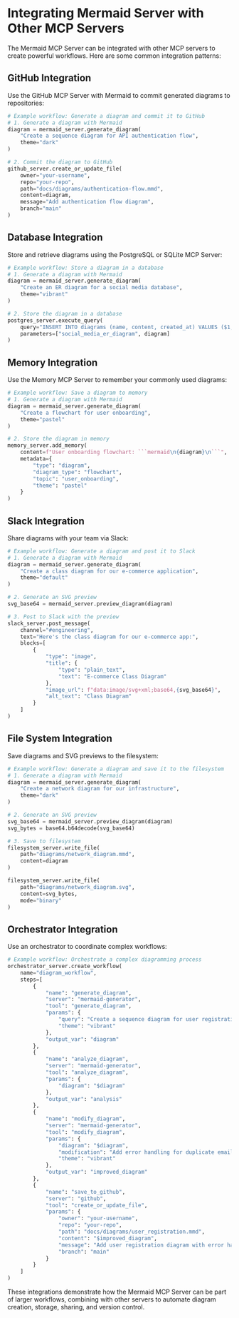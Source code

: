 # Integrating Mermaid Server with Other MCP Servers

The Mermaid MCP Server can be integrated with other MCP servers to create powerful workflows. Here are some common integration patterns:

## GitHub Integration

Use the GitHub MCP Server with Mermaid to commit generated diagrams to repositories:

```python
# Example workflow: Generate a diagram and commit it to GitHub
# 1. Generate a diagram with Mermaid
diagram = mermaid_server.generate_diagram(
    "Create a sequence diagram for API authentication flow", 
    theme="dark"
)

# 2. Commit the diagram to GitHub
github_server.create_or_update_file(
    owner="your-username",
    repo="your-repo",
    path="docs/diagrams/authentication-flow.mmd",
    content=diagram,
    message="Add authentication flow diagram",
    branch="main"
)
```

## Database Integration

Store and retrieve diagrams using the PostgreSQL or SQLite MCP Server:

```python
# Example workflow: Store a diagram in a database
# 1. Generate a diagram with Mermaid
diagram = mermaid_server.generate_diagram(
    "Create an ER diagram for a social media database", 
    theme="vibrant"
)

# 2. Store the diagram in a database
postgres_server.execute_query(
    query="INSERT INTO diagrams (name, content, created_at) VALUES ($1, $2, NOW())",
    parameters=["social_media_er_diagram", diagram]
)
```

## Memory Integration

Use the Memory MCP Server to remember your commonly used diagrams:

```python
# Example workflow: Save a diagram to memory
# 1. Generate a diagram with Mermaid
diagram = mermaid_server.generate_diagram(
    "Create a flowchart for user onboarding", 
    theme="pastel"
)

# 2. Store the diagram in memory
memory_server.add_memory(
    content=f"User onboarding flowchart: ```mermaid\n{diagram}\n```",
    metadata={
        "type": "diagram",
        "diagram_type": "flowchart",
        "topic": "user_onboarding",
        "theme": "pastel"
    }
)
```

## Slack Integration

Share diagrams with your team via Slack:

```python
# Example workflow: Generate a diagram and post it to Slack
# 1. Generate a diagram with Mermaid
diagram = mermaid_server.generate_diagram(
    "Create a class diagram for our e-commerce application", 
    theme="default"
)

# 2. Generate an SVG preview
svg_base64 = mermaid_server.preview_diagram(diagram)

# 3. Post to Slack with the preview
slack_server.post_message(
    channel="#engineering",
    text="Here's the class diagram for our e-commerce app:",
    blocks=[
        {
            "type": "image",
            "title": {
                "type": "plain_text",
                "text": "E-commerce Class Diagram"
            },
            "image_url": f"data:image/svg+xml;base64,{svg_base64}",
            "alt_text": "Class Diagram"
        }
    ]
)
```

## File System Integration

Save diagrams and SVG previews to the filesystem:

```python
# Example workflow: Generate a diagram and save it to the filesystem
# 1. Generate a diagram with Mermaid
diagram = mermaid_server.generate_diagram(
    "Create a network diagram for our infrastructure", 
    theme="dark"
)

# 2. Generate an SVG preview
svg_base64 = mermaid_server.preview_diagram(diagram)
svg_bytes = base64.b64decode(svg_base64)

# 3. Save to filesystem
filesystem_server.write_file(
    path="diagrams/network_diagram.mmd",
    content=diagram
)

filesystem_server.write_file(
    path="diagrams/network_diagram.svg",
    content=svg_bytes,
    mode="binary"
)
```

## Orchestrator Integration

Use an orchestrator to coordinate complex workflows:

```python
# Example workflow: Orchestrate a complex diagramming process
orchestrator_server.create_workflow(
    name="diagram_workflow",
    steps=[
        {
            "name": "generate_diagram",
            "server": "mermaid-generator",
            "tool": "generate_diagram",
            "params": {
                "query": "Create a sequence diagram for user registration",
                "theme": "vibrant"
            },
            "output_var": "diagram"
        },
        {
            "name": "analyze_diagram",
            "server": "mermaid-generator",
            "tool": "analyze_diagram",
            "params": {
                "diagram": "$diagram"
            },
            "output_var": "analysis"
        },
        {
            "name": "modify_diagram",
            "server": "mermaid-generator",
            "tool": "modify_diagram",
            "params": {
                "diagram": "$diagram",
                "modification": "Add error handling for duplicate email",
                "theme": "vibrant"
            },
            "output_var": "improved_diagram"
        },
        {
            "name": "save_to_github",
            "server": "github",
            "tool": "create_or_update_file",
            "params": {
                "owner": "your-username",
                "repo": "your-repo",
                "path": "docs/diagrams/user_registration.mmd",
                "content": "$improved_diagram",
                "message": "Add user registration diagram with error handling",
                "branch": "main"
            }
        }
    ]
)
```

These integrations demonstrate how the Mermaid MCP Server can be part of larger workflows, combining with other servers to automate diagram creation, storage, sharing, and version control. 